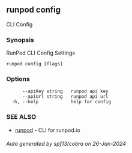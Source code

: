 ## runpod config

CLI Config

### Synopsis

RunPod CLI Config Settings

```
runpod config [flags]
```

### Options

```
      --apiKey string   runpod api key
      --apiUrl string   runpod api url
  -h, --help            help for config
```

### SEE ALSO

* [runpod](runpod.md)	 - CLI for runpod.io

###### Auto generated by spf13/cobra on 26-Jan-2024
